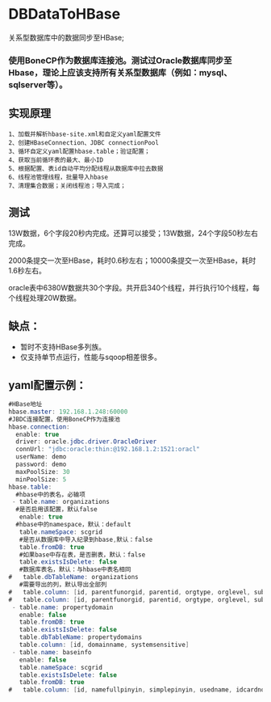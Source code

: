 # DBDataToHBase
关系型数据库中的数据同步至HBase;

### 使用BoneCP作为数据库连接池。测试过Oracle数据库同步至Hbase，理论上应该支持所有关系型数据库（例如：mysql、sqlserver等）。


实现原理
---------------------------------
	1、加载并解析hbase-site.xml和自定义yaml配置文件
	2、创建HBaseConnection、JDBC connectionPool
	3、循环自定义yaml配置hbase.table；验证配置；
	4、获取当前循环表的最大、最小ID
	5、根据配置、表id自动平均分配线程从数据库中拉去数据
	6、线程池管理线程，批量导入hbase
	7、清理集合数据；关闭线程池；导入完成；


测试
------------------------------------------------
13W数据，6个字段20秒内完成。还算可以接受；13W数据，24个字段50秒左右完成。
	  
2000条提交一次至HBase，耗时0.6秒左右；10000条提交一次至HBase，耗时1.6秒左右。

oracle表中6380W数据共30个字段。共开启340个线程，并行执行10个线程，每个线程处理20W数据。

缺点：
-----------------------------------------------
- 暂时不支持HBase多列族。
- 仅支持单节点运行，性能与sqoop相差很多。


yaml配置示例：
-----------------------------------------
``` java
#HBase地址
hbase.master: 192.168.1.248:60000
#JBDC连接配置，使用BoneCP作为连接池
hbase.connection:
  enable: true
  driver: oracle.jdbc.driver.OracleDriver
  connUrl: "jdbc:oracle:thin:@192.168.1.2:1521:oracl"
  userName: demo
  password: demo
  maxPoolSize: 30
  minPoolSize: 5
hbase.table:
  #hbase中的表名，必输项
 - table.name: organizations
  #是否启用该配置，默认false
   enable: true
  #hbase中的namespace，默认：default
   table.nameSpace: scgrid
   #是否从数据库中导入纪录到hbase,默认：false
   table.fromDB: true
   #如果base中存在表，是否删表，默认：false
   table.existsIsDelete: false
   #数据库表名，默认：与hbase中表名相同
#   table.dbTableName: organizations
   #需要导出的列，默认导出全部列
#   table.column: [id, parentfunorgid, parentid, orgtype, orglevel, subcount]
#   table.column: [id, parentfunorgid, parentid, orgtype, orglevel, subcount, seq, maxcode, subcountfun, departmentno, orgname, contactway, orginternalcode, simplepinyin, fullpinyin, remark, createuser, buildingid, centerx, centery, updateuser, updatedate, createdate, functionalorgtype]
 - table.name: propertydomain
   enable: false
   table.fromDB: true
   table.existsIsDelete: false
   table.dbTableName: propertydomains
   table.column: [id, domainname, systemsensitive]
 - table.name: baseinfo
   enable: false
   table.nameSpace: scgrid
   table.existsIsDelete: false
   table.fromDB: true
#   table.column: [id, namefullpinyin, simplepinyin, usedname, idcardno, telephone, mobilenumber, birthday, gender, workunit, imgurl, email, isdeath, nation, politicalbackground, schooling, career, maritalstate, bloodtype, faith, stature, province, city, district, nativeplaceaddress, nativepolicestation, createuser, updateuser, createdate, updatedate]
``` 
